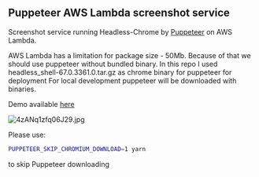## Puppeteer AWS Lambda screenshot service

Screenshot service running Headless-Chrome by [Puppeteer](https://github.com/GoogleChrome/puppeteer) on AWS Lambda.

AWS Lambda has a limitation for package size - 50Mb. Because of that we should use puppeteer without bundled binary.
In this repo I used headless_shell-67.0.3361.0.tar.gz as chrome binary for puppeteer for deployment
For local development puppeteer will be downloaded with binaries.

Demo available [here](https://iv9yprrg22.execute-api.eu-central-1.amazonaws.com/prod?url=http://google.com&width=1024&height=768)

![4zANq1zfq06J29.jpg](https://s3.eu-central-1.amazonaws.com/bb-image-drai/prod.png)


Please use: 
```bash
PUPPETEER_SKIP_CHROMIUM_DOWNLOAD=1 yarn
```
to skip Puppeteer downloading
